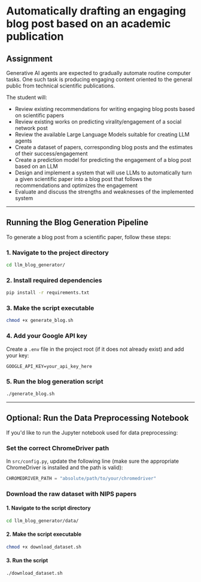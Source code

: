 # Automatically drafting an engaging blog post based on an academic publication

## Assignment

Generative AI agents are expected to gradually automate routine computer tasks. One such task is producing engaging content oriented to the general public from technical scientific publications.

The student will:
- Review existing recommendations for writing engaging blog posts based on scientific papers
- Review existing works on predicting virality/engagement of a social network post
- Review the available Large Language Models suitable for creating LLM agents
- Create a dataset of papers, corresponding blog posts and the estimates of their success/engagement
- Create a prediction model for predicting the engagement of a blog post based on an LLM
- Design and implement a system that will use LLMs to automatically turn a given scientific paper into a blog post that follows the recommendations and optimizes the engagement
- Evaluate and discuss the strengths and weaknesses of the implemented system

---

## Running the Blog Generation Pipeline

To generate a blog post from a scientific paper, follow these steps:

### 1. Navigate to the project directory

```bash
cd llm_blog_generator/
```

### 2. Install required dependencies

```bash
pip install -r requirements.txt
```

### 3. Make the script executable

```bash
chmod +x generate_blog.sh
```

### 4. Add your Google API key

Create a `.env` file in the project root (if it does not already exist) and add your key:

```env
GOOGLE_API_KEY=your_api_key_here
```

### 5. Run the blog generation script

```bash
./generate_blog.sh
```

---

## Optional: Run the Data Preprocessing Notebook

If you'd like to run the Jupyter notebook used for data preprocessing:

### Set the correct ChromeDriver path

In `src/config.py`, update the following line (make sure the appropriate ChromeDriver is installed and the path is valid):

```python
CHROMEDRIVER_PATH = "absolute/path/to/your/chromedriver"
```

### Download the raw dataset with NIPS papers

#### 1. Navigate to the script directory

```bash
cd llm_blog_generator/data/
```

#### 2. Make the script executable

```bash
chmod +x download_dataset.sh
```

#### 3. Run the script

```bash
./download_dataset.sh
```